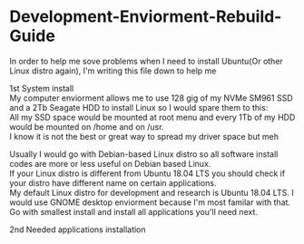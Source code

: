 # Development-Enviorment-Rebuild-Guide
In order to help me sove problems when I need to install Ubuntu(Or other Linux distro again), I'm writing this file down to help me 

1st System install  
My computer enviorment allows me to use 128 gig of my NVMe SM961 SSD and a 2Tb Seagate HDD to install Linux so I would spare them to this:  
All my SSD space would be mounted at root menu and every 1Tb of my HDD would be mounted on /home and on /usr.   
I know it is not the best or great way to spread my driver space but meh  

Usually I would go with Debian-based Linux distro so all software install codes are more or less useful on Debian based Linux.  
If your Linux distro is different from Ubuntu 18.04 LTS you should check if your distro have different name on certain applications.  
My default Linux distro for development and research is Ubuntu 18.04 LTS. I would use GNOME desktop enviorment because I'm most familar with that.  
Go with smallest install and install all applications you'll need next.  

2nd Needed applications installation
